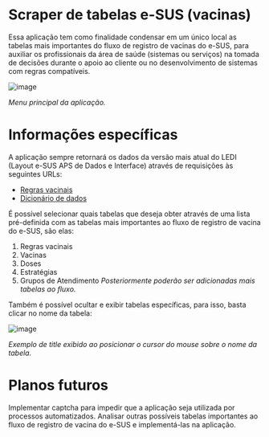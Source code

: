# Scraper de tabelas e-SUS (vacinas)

Essa aplicação tem como finalidade condensar em um único local as tabelas mais importantes do fluxo de registro de vacinas do e-SUS, para auxiliar os profissionais da área de saúde (sistemas ou serviços) na tomada de decisões durante o apoio ao cliente ou no desenvolvimento de sistemas com regras compatíveis.

![image](https://user-images.githubusercontent.com/16089829/201761784-e346fa44-1de2-4d73-9009-e441603da9a6.png)

_Menu principal da aplicação._

# Informações específicas

A aplicação sempre retornará os dados da versão mais atual do LEDI (Layout e-SUS APS de Dados e Interface) através de requisições às seguintes URLs:
- [Regras vacinais](https://integracao.esusab.ufsc.br/ledi/documentacao/regras/validar_regras_vacinacao.html)
- [Dicionário de dados](https://integracao.esusab.ufsc.br/ledi/documentacao/referencias/dicionario.html)

É possível selecionar quais tabelas que deseja obter através de uma lista pré-definida com as tabelas mais importantes ao fluxo de registro de vacina do e-SUS, são elas:
1. Regras vacinais
2. Vacinas
3. Doses
4. Estratégias
5. Grupos de Atendimento
_Posteriormente poderão ser adicionadas mais tabelas ao fluxo._

Também é possível ocultar e exibir tabelas específicas, para isso, basta clicar no nome da tabela:

![image](https://user-images.githubusercontent.com/16089829/201761911-9585472c-1b5d-4f6f-bcc7-feeb42217ef1.png)

_Exemplo de title exibido ao posicionar o cursor do mouse sobre o nome da tabela._

# Planos futuros
Implementar captcha para impedir que a aplicação seja utilizada por processos automatizados.
Analisar outras possíveis tabelas importantes ao fluxo de registro de vacina do e-SUS e implementá-las na aplicação.
